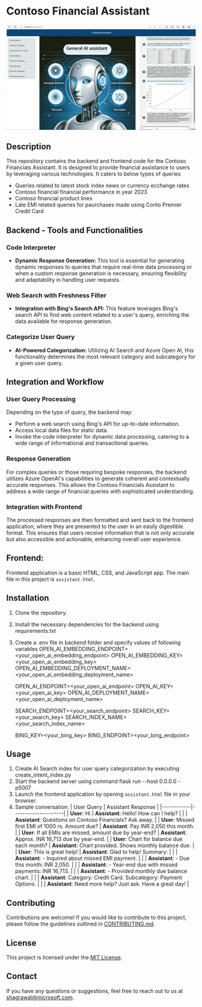 # Contoso Financial Assistant

![Contoso Financials](media/ContosoFinancials.jpg)

## Description

This repository contains the backend and frontend code for the Contoso Financials Assistant. It is designed to provide financial assistance to users by leveraging various technologies. It caters to below types of queries
- Queries related to latest stock index news or currency ecchange rates
- Contoso financial financial performance in year 2023
- Contoso financial product lines
- Late EMI related queries for paurchases made using Conto Premier Credit Card 


## Backend - Tools and Functionalities

### Code Interpreter

- **Dynamic Response Generation:** This tool is essential for generating dynamic responses to queries that require real-time data processing or when a custom response generation is necessary, ensuring flexibility and adaptability in handling user requests.

### Web Search with Freshness Filter

- **Integration with Bing's Search API:** This feature leverages Bing's search API to find web content related to a user's query, enriching the data available for response generation.

### Categorize User Query

- **AI-Powered Categorization:** Utilizing AI Search and Azure Open AI, this functionality determines the most relevant category and subcategory for a given user query.


## Integration and Workflow

### User Query Processing

Depending on the type of query, the backend may:
- Perform a web search using Bing's API for up-to-date information.
- Access local data files for static data.
- Invoke the code interpreter for dynamic data processing, catering to a wide range of informational and transactional queries.

### Response Generation

For complex queries or those requiring bespoke responses, the backend utilizes Azure OpenAI's capabilities to generate coherent and contextually accurate responses. This allows the Contoso Financials Assistant to address a wide range of financial queries with sophisticated understanding.

### Integration with Frontend

The processed responses are then formatted and sent back to the frontend application, where they are presented to the user in an easily digestible format. This ensures that users receive information that is not only accurate but also accessible and actionable, enhancing overall user experience.

## Frontend: 
Frontend application is a basic HTML, CSS, and JavaScript app.
The main file in this project is `assistant.html`.

## Installation

1. Clone the repository.
2. Install the necessary dependencies for the backend using requirements.txt
3. Create a .env file in backend folder and specify values of following variables
      OPEN_AI_EMBEDDING_ENDPOINT=<your_open_ai_embedding_endpoint>
      OPEN_AI_EMBEDDING_KEY=<your_open_ai_embedding_key>
      OPEN_AI_EMBEDDING_DEPLOYMENT_NAME=<your_open_ai_embedding_deployment_name>
      
      OPEN_AI_ENDPOINT=<your_open_ai_endpoint>
      OPEN_AI_KEY=<your_open_ai_key>
      OPEN_AI_DEPLOYMENT_NAME=<your_open_ai_deployment_name>
      
      SEARCH_ENDPOINT=<your_search_endpoint>
      SEARCH_KEY=<your_search_key>
      SEARCH_INDEX_NAME=<your_search_index_name>
      
      BING_KEY=<your_bing_key>
      BING_ENDPOINT=<your_bing_endpoint>

## Usage

1. Create AI Search index for user query categorization by executing create_intent_index.py 
2. Start the backend server using command flask run --host 0.0.0.0 -p5007
3. Launch the frontend application by opening `assistant.html` file in your browser.
4. Sample conversation:
| User Query | Assistant Response |
|------------|---------------------|
| **User**: Hi | **Assistant**: Hello! How can I help? |
| | **Assistant**: Questions on Contoso Financials? Ask away. |
| **User**: Missed first EMI of 1000 rs. Amount due? | **Assistant**: Pay INR 2,050 this month. |
| **User**: If all EMIs are missed, amount due by year-end? | **Assistant**: Approx. INR 16,713 due by year-end. |
| **User**: Chart for balance due each month? | **Assistant**: Chart provided. Shows monthly balance due. |
| **User**: This is great help! | **Assistant**: Glad to help! Summary: |
| | **Assistant**: - Inquired about missed EMI payment. |
| | **Assistant**: - Due this month: INR 2,050. |
| | **Assistant**: - Year-end due with missed payments: INR 16,713. |
| | **Assistant**: - Provided monthly due balance chart. |
| | **Assistant**: Category: Credit Card. Subcategory: Payment Options. |
| | **Assistant**: Need more help? Just ask. Have a great day! |




## Contributing

Contributions are welcome! If you would like to contribute to this project, please follow the guidelines outlined in [CONTRIBUTING.md](path/to/CONTRIBUTING.md).

## License

This project is licensed under the [MIT License](path/to/LICENSE).

## Contact

If you have any questions or suggestions, feel free to reach out to us at [shagrawal@microsoft.com](mailto:shagrawal@microsoft.com).
